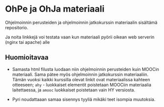 # OhPe ja OhJa materiaali

Ohjelmoinnin perusteiden ja ohjelmoinnin jatkokurssin materiaalin sisältämä repositorio.

Ja noita linkkejä voi testata vaan kun materiaali pyörii oikean web serverin (nginx tai apache) alle

## Huomioitavaa
* Samasta html filusta luodaan niin ohjelmoinnin perusteiden kuin MOOCin materiaali. Sama pätee myös ohjelmoinnin jatkokurssin materiaaliin. Tämän vuoksi kaikki kurssilla olevat linkit ovat materiaalissa kahteen otteeseen; `ahy` - luokkaiset elementit poistetaan MOOCiin materiaalia laitettaessa, ja `amooc` luokkaiset poistetaan vain HY versiosta.

* Pyri noudattaaan samaa sisennys tyyliä mikäki teet isompia muutoksia.
